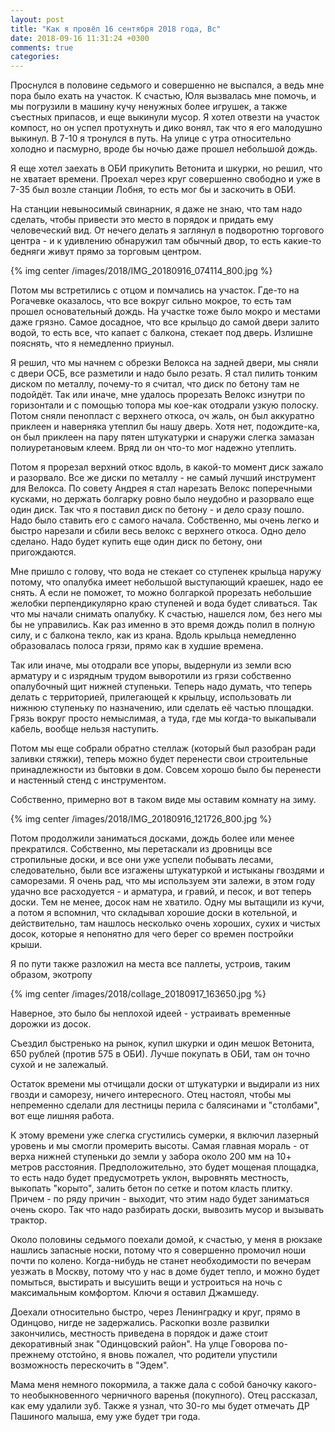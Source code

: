 ```yaml
---
layout: post
title: "Как я провёл 16 сентября 2018 года, Вс"
date: 2018-09-16 11:31:24 +0300
comments: true
categories: 
---
```

Проснулся в половине седьмого и совершенно не выспался, а ведь мне пора было ехать на участок. К счастью, Юля вызвалась мне помочь, и мы погрузили в машину кучу ненужных более игрушек, а также съестных припасов, и еще выкинули мусор. Я хотел отвезти на участок компост, но он успел протухнуть и дико вонял, так что я его малодушно выкинул. В 7-10 я тронулся в путь. На улице с утра относительно холодно и пасмурно, вроде бы ночью даже прошел небольшой дождь.

Я еще хотел заехать в ОБИ прикупить Ветонита и шкурки, но решил, что не хватает времени. Проехал через круг совершенно свободно и уже в 7-35 был возле станции Лобня, то есть мог бы и заскочить в ОБИ.

На станции невыносимый свинарник, я даже не знаю, что там надо сделать, чтобы привести это место в порядок и придать ему человеческий вид. От нечего делать я заглянул в подворотню торгового центра - и к удивлению обнаружил там обычный двор, то есть какие-то бедняги живут прямо за торговым центром.

{% img center /images/2018/IMG_20180916_074114_800.jpg %}

Потом мы встретились с отцом и помчались на участок. Где-то на Рогачевке оказалось, что все вокруг сильно мокрое, то есть там прошел основательный дождь. На участке тоже было мокро и местами даже грязно. Самое досадное, что все крыльцо до самой двери залито водой, то есть все, что капает с балкона, стекает под дверь. Излишне пояснять, что я немедленно приуныл.

Я решил, что мы начнем с обрезки Велокса на задней двери, мы сняли с двери ОСБ, все разметили и надо было резать. Я стал пилить тонким диском по металлу, почему-то я считал, что диск по бетону там не подойдёт. Так или иначе, мне удалось прорезать Велокс изнутри по горизонтали и с помощью топора мы кое-как отодрали узкую полоску. Потом сняли пенопласт с верхнего откоса, оч жаль, он был аккуратно приклеен и наверняка утеплил бы нашу дверь. Хотя нет, подождите-ка, он был приклеен на пару пятен штукатурки и снаружи слегка замазан полиуретановым клеем. Вряд ли он что-то мог надежно утеплить.

Потом я прорезал верхний откос вдоль, в какой-то момент диск зажало и разорвало. Все же диски по металлу - не самый лучший инструмент для Велокса. По совету Андрея я стал нарезать Велокс поперечными кусками, но держать болгарку ровно было неудобно и разорвало еще один диск. Так что я поставил диск по бетону - и дело сразу пошло. Надо было ставить его с самого начала. Собственно, мы очень легко и быстро нарезали и сбили весь велокс с верхнего откоса. Одно дело сделано. Надо будет купить еще один диск по бетону, они пригождаются.

Мне пришло с голову, что вода не стекает со ступенек крыльца наружу потому, что опалубка имеет небольшой выступающий краешек, надо ее снять. А если не поможет, то можно болгаркой прорезать небольшие желобки перпендикулярно краю ступеней и вода будет сливаться. Так что мы начали снимать опалубку. К счастью, нашелся лом, без него мы бы не управились. Как раз именно в это время дождь полил в полную силу, и с балкона текло, как из крана. Вдоль крыльца немедленно образовалась полоса грязи, прямо как в худшие времена.

Так или иначе, мы отодрали все упоры, выдернули из земли всю арматуру и с изрядным трудом выворотили из грязи собственно опалубочный щит нижней ступеньки. Теперь надо думать, что теперь делать с территорией, прилегающей к крыльцу, использовать ли нижнюю ступеньку по назначению, или сделать её частью площадки. Грязь вокруг просто немыслимая, а туда, где мы когда-то выкапывали кабель, вообще нельзя наступить. 

Потом мы еще собрали обратно стеллаж (который был разобран ради заливки стяжки), теперь можно будет перенести свои строительные принадлежности из бытовки в дом. Совсем хорошо было бы перенести и настенный стенд с инструментом.

Собственно, примерно вот в таком виде мы оставим комнату на зиму.

{% img center /images/2018/IMG_20180916_121726_800.jpg %}

Потом продолжили заниматься досками, дождь более или менее прекратился. Собственно, мы перетаскали из дровницы все стропильные доски, и все они уже успели побывать лесами, следовательно, были все изгажены штукатуркой и истыканы гвоздями и саморезами. Я очень рад, что мы используем эти залежи, в этом году удачно все расходуется - и арматура, и гравий, и песок, и вот теперь доски. Тем не менее, досок нам не хватило. Одну мы вытащили из кучи, а потом я вспомнил, что складывал хорошие доски в котельной, и действительно, там нашлось несколько очень хороших, сухих и чистых досок, которые я непонятно для чего берег со времен постройки крыши. 

Я по пути также разложил на места все паллеты, устроив, таким образом, экотропу

{% img center /images/2018/collage_20180917_163650.jpg %}

Наверное, это было бы неплохой идеей - устраивать временные дорожки из досок.

Съездил быстренько на рынок, купил шкурки и один мешок Ветонита, 650 рублей (против 575 в ОБИ). Лучше покупать в ОБИ, там он точно сухой и не залежалый.

Остаток времени мы отчищали доски от штукатурки и выдирали из них гвозди и саморезу, ничего интересного. Отец настоял, чтобы мы непременно сделали для лестницы перила с балясинами и "столбами", вот еще лишняя работа.

К этому времени уже слегка сгустились сумерки, я включил лазерный уровень и мы смогли промерить высоты. Самая главная мораль - от верха нижней ступеньки до земли у забора около 200 мм на 10+ метров расстояния. Предположительно, это будет мощеная площадка, то есть надо будет предусмотреть уклон, выровнять местность, выкопать "корыто", залить бетон по сетке и потом класть плитку. Причем - по ряду причин - выходит, что этим надо будет заниматься очень скоро. Так что надо разбирать доски, вывозить мусор и вызывать трактор.

Около половины седьмого поехали домой, к счастью, у меня в рюкзаке нашлись запасные носки, потому что я совершенно промочил ноши почти по колено. Когда-нибудь не станет необходимости по вечерам уезжать в Москву, потому что у нас в доме будет тепло, и можно будет помыться, выстирать и высушить вещи и устроиться на ночь с максимальным комфортом. Ключи я оставил Джамшеду.

Доехали относительно быстро, через Ленинградку и круг, прямо в Одинцово, нигде не задержались. Раскопки возле развилки закончились, местность приведена в порядок и даже стоит декоративный знак "Одинцовский район". На улце Говорова по-прежнему отстойно, я вновь пожалел, что родители упустили возможность перескочить в "Эдем".

Мама меня немного покормила, а также дала с собой баночку какого-то необыкновенного черничного варенья (покупного). Отец рассказал, как ему удалили зуб. Также я узнал, что 30-го мы будет отмечать ДР Пашиного малыша, ему уже будет три года.